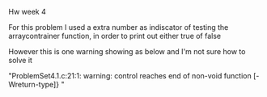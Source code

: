 Hw week 4

For this problem I used a extra number as indiscator of testing the arraycontrainer function, in order to print out either true of false

However this is one warning showing as below and I'm not sure how to solve it

"ProblemSet4.1.c:21:1: warning: control reaches end of non-void 
function [-Wreturn-type]} "
